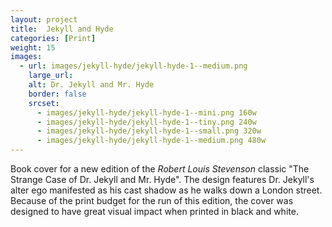 ```yaml
---
layout: project
title:  Jekyll and Hyde
categories: [Print]
weight: 15
images:
  - url: images/jekyll-hyde/jekyll-hyde-1--medium.png
    large_url:
    alt: Dr. Jekyll and Mr. Hyde
    border: false
    srcset:
      - images/jekyll-hyde/jekyll-hyde-1--mini.png 160w
      - images/jekyll-hyde/jekyll-hyde-1--tiny.png 240w
      - images/jekyll-hyde/jekyll-hyde-1--small.png 320w
      - images/jekyll-hyde/jekyll-hyde-1--medium.png 480w
---
```


Book cover for a new edition of the _Robert Louis Stevenson_ classic "The Strange Case of Dr. Jekyll and Mr. Hyde". The design features Dr. Jekyll's alter ego manifested as his cast shadow as he walks down a London street. Because of the print budget for the run of this edition, the cover was designed to have great visual impact when printed in black and white.
